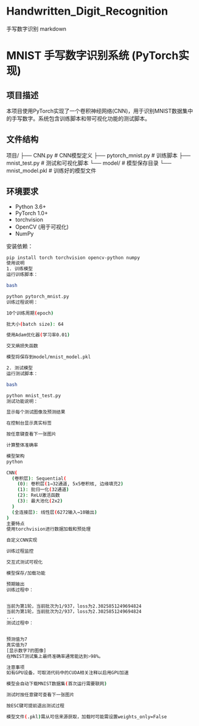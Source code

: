 # Handwritten_Digit_Recognition
手写数字识别
markdown

# MNIST 手写数字识别系统 (PyTorch实现)

## 项目描述
本项目使用PyTorch实现了一个卷积神经网络(CNN)，用于识别MNIST数据集中的手写数字。系统包含训练脚本和带可视化功能的测试脚本。

## 文件结构
项目/
├── CNN.py # CNN模型定义
├── pytorch_mnist.py # 训练脚本
├── mnist_test.py # 测试和可视化脚本
└── model/ # 模型保存目录
└── mnist_model.pkl # 训练好的模型文件


## 环境要求
- Python 3.6+
- PyTorch 1.0+
- torchvision
- OpenCV (用于可视化)
- NumPy

安装依赖：
```bash
pip install torch torchvision opencv-python numpy
使用说明
1. 训练模型
运行训练脚本：

bash

python pytorch_mnist.py
训练过程说明：

10个训练周期(epoch)

批大小(batch size): 64

使用Adam优化器(学习率0.01)

交叉熵损失函数

模型将保存到model/mnist_model.pkl

2. 测试模型
运行测试脚本：

bash

python mnist_test.py
测试功能说明：

显示每个测试图像及预测结果

在控制台显示真实标签

按任意键查看下一张图片

计算整体准确率

模型架构
python

CNN(
  (卷积层): Sequential(
    (0): 卷积层(1→32通道, 5x5卷积核, 边缘填充2)
    (1): 批归一化(32通道)
    (2): ReLU激活函数
    (3): 最大池化(2x2)
  )
  (全连接层): 线性层(6272输入→10输出)
)
主要特点
使用torchvision进行数据加载和预处理

自定义CNN实现

训练过程监控

交互式测试可视化

模型保存/加载功能

预期输出
训练过程中：


当前为第1轮，当前批次为1/937，loss为2.3025851249694824
当前为第1轮，当前批次为2/937，loss为2.3025851249694824
...
测试过程中：


预测值为7
真实值为7
[显示数字7的图像]
在MNIST测试集上最终准确率通常能达到>98%。

注意事项
如有GPU设备，可取消代码中的CUDA相关注释以启用GPU加速

模型会自动下载MNIST数据集(首次运行需要联网)

测试时按任意键可查看下一张图片

按ESC键可提前退出测试过程

模型文件(.pkl)需从可信来源获取，加载时可能需设置weights_only=False
